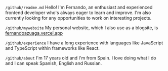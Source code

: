 `/github/readme.md` Hello! I'm Fernando, an enthusiast and experienced frontend developer who's always eager to learn and improve. I'm also currently looking for any opportunities to work on interesting projects.  

`/github/mywebsite` My personal website, which I also use as a blogsite, is [fernandoazuaga.vercel.app](https://fernandoazuaga.vercel.app/)

`/github/experience` I have a long experience with languages like JavaScript and TypeScript within frameworks like React.

`/github/about` I'm 17 years old and I'm from Spain. I love doing what I do and I can speak Spanish, English and Russian.
